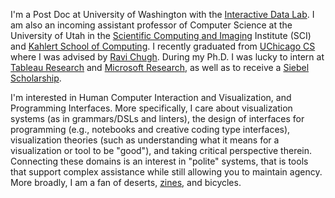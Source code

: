 I'm a Post Doc at University of Washington with the [Interactive Data Lab](https://idl.cs.washington.edu/). I am also an incoming assistant professor of Computer Science at the University of Utah in the [Scientific Computing and Imaging](https://www.sci.utah.edu/) Institute (SCI) and [Kahlert School of Computing](https://www.cs.utah.edu/). I recently graduated from [UChicago CS](https://cs.uchicago.edu/) where I was advised by [Ravi Chugh](http://people.cs.uchicago.edu/~rchugh/). During my Ph.D. I was lucky to intern at [Tableau Research](https://www.tableau.com/research) and [Microsoft Research](https://www.microsoft.com/en-us/research/group/vida/), as well as to receive a [Siebel Scholarship](https://www.siebelscholars.com/scholar-profile/3717/).

I'm interested in Human Computer Interaction and Visualization, and Programming Interfaces. More specifically, I care about visualization systems (as in grammars/DSLs and linters), the design of interfaces for programming (e.g., notebooks and creative coding type interfaces), visualization theories (such as understanding what it means for a visualization or tool to be "good"), and taking critical perspective therein. Connecting these domains is an interest in "polite" systems, that is tools that support complex assistance while still allowing you to maintain agency.
More broadly, I am a fan of deserts, [zines](https://www.mcnutt.in/#/zines), and bicycles.
